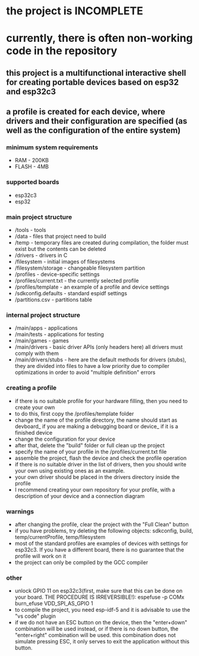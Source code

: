 # the project is INCOMPLETE
# currently, there is often non-working code in the repository

## this project is a multifunctional interactive shell for creating portable devices based on esp32 and esp32c3
## a profile is created for each device, where drivers and their configuration are specified (as well as the configuration of the entire system)
### minimum system requirements
* RAM    - 200KB
* FLASH  - 4MB

### supported boards
* esp32c3
* esp32

### main project structure
* /tools                 - tools
* /data                  - files that project need to build
* /temp                  - temporary files are created during compilation, the folder must exist but the contents can be deleted
* /drivers               - drivers in C
* /filesystem            - initial images of filesystems
* /filesystem/storage    - changeable filesystem partition
* /profiles              - device-specific settings
* /profiles/current.txt  - the currently selected profile
* /profiles/template     - an example of a profile and device settings
* /sdkconfig.defaults    - standard espidf settings
* /partitions.csv        - partitions table

### internal project structure
* /main/apps             - applications
* /main/tests            - applications for testing
* /main/games            - games
* /main/drivers          - basic driver APIs (only headers here) all drivers must comply with them
* /main/drivers/stubs    - here are the default methods for drivers (stubs), they are divided into files to have a low priority due to compiler optimizations in order to avoid "multiple definition" errors

### creating a profile
* if there is no suitable profile for your hardware filling, then you need to create your own
* to do this, first copy the /profiles/template folder
* change the name of the profile directory, the name should start as devboard_ if you are making a debugging board or device_ if it is a finished device
* change the configuration for your device
* after that, delete the "build" folder or full clean up the project
* specify the name of your profile in the /profiles/current.txt file
* assemble the project, flash the device and check the profile operation
* if there is no suitable driver in the list of drivers, then you should write your own using existing ones as an example.
* your own driver should be placed in the drivers directory inside the profile
* I recommend creating your own repository for your profile, with a description of your device and a connection diagram

### warnings
* after changing the profile, clear the project with the "Full Clean" button
* if you have problems, try deleting the following objects: sdkconfig, build, temp/currentProfile, temp/filesystem
* most of the standard profiles are examples of devices with settings for esp32c3. If you have a different board, there is no guarantee that the profile will work on it
* the project can only be compiled by the GCC compiler

### other
* unlock GPIO 11 on esp32c3(first, make sure that this can be done on your board. THE PROCEDURE IS IRREVERSIBLE!): espefuse -p COMx burn_efuse VDD_SPI_AS_GPIO 1
* to compile the project, you need esp-idf-5 and it is advisable to use the "vs code" plugin
* if we do not have an ESC button on the device, then the "enter+down" combination will be used instead, or if there is no down button, the "enter+right" combination will be used. this combination does not simulate pressing ESC, it only serves to exit the application without this button.